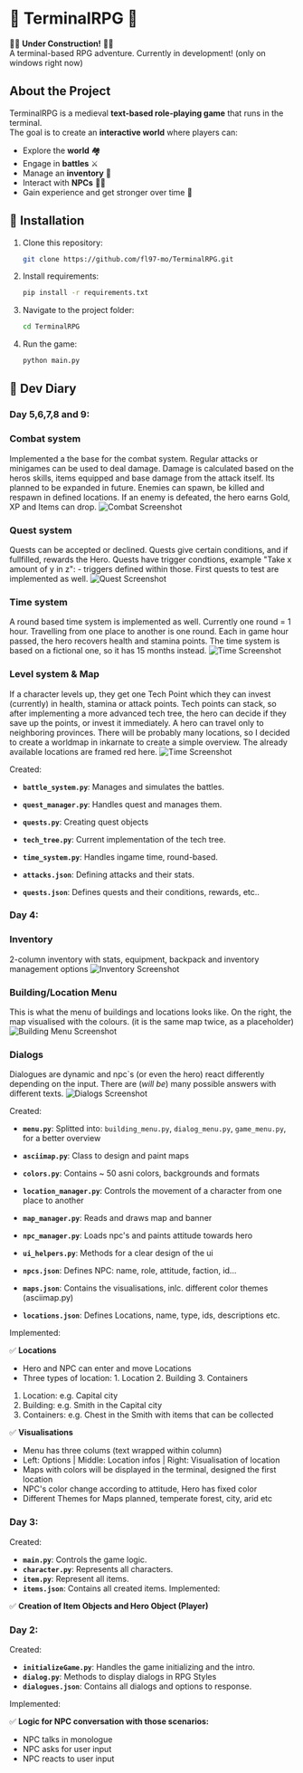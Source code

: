 # 🏹 TerminalRPG 🏰
👷‍♀️ **Under Construction!** 👷‍♂️  
A terminal-based RPG adventure. Currently in development! (only on windows right now)

## About the Project
TerminalRPG is a medieval **text-based role-playing game** that runs in the terminal.  
The goal is to create an **interactive world** where players can:
- Explore the **world** 🏘️
- Engage in **battles** ⚔️
- Manage an **inventory** 👜
- Interact with **NPCs** 👩‍🌾
- Gain experience and get stronger over time 💪

## 🧙 Installation
1. Clone this repository:
   ```bash
   git clone https://github.com/fl97-mo/TerminalRPG.git
2. Install requirements:
   ```bash
   pip install -r requirements.txt
3. Navigate to the project folder:
   ```bash
   cd TerminalRPG
4. Run the game:
   ```bash
   python main.py


## 🧾 Dev Diary

### Day 5,6,7,8 and 9:

### Combat system
Implemented a the base for the combat system. Regular attacks or minigames can be used to deal damage.
Damage is calculated based on the heros skills, items equipped and base damage from the attack itself.
Its planned to be expanded in future.
Enemies can spawn, be killed and respawn in defined locations. If an enemy is defeated, the hero earns Gold, XP and
Items can drop.
![Combat Screenshot](Screenshots/combat_system.png)

### Quest system
Quests can be accepted or declined. Quests give certain conditions, and if fullfilled, rewards the Hero.
Quests have trigger condtions, example "Take x amount of y in z": - triggers defined within those.
First quests to test are implemented as well.
![Quest Screenshot](Screenshots/quests.png)

### Time system
A round based time system is implemented as well. Currently one round = 1 hour. Travelling from one place to another is 
one round. Each in game hour passed, the hero recovers health and stamina points.
The time system is based on a fictional one, so it has 15 months instead.
![Time Screenshot](Screenshots/time.png)

### Level system & Map
If a character levels up, they get one Tech Point which they can invest (currently) in health, stamina or attack points.
Tech points can stack, so after implementing a more advanced tech tree, the hero can decide if they save up the points, or invest it immediately. A hero can travel only to neighboring provinces.
There will be probably many locations, so I decided to create a worldmap in inkarnate to create a simple overview.
The already available locations are framed red here.
![Time Screenshot](Screenshots/levels_and_map.png)

Created:

- **`battle_system.py`**:     Manages and simulates the battles.
- **`quest_manager.py`**:     Handles quest and manages them.
- **`quests.py`**:            Creating quest objects
- **`tech_tree.py`**:         Current implementation of the tech tree.
- **`time_system.py`**:       Handles ingame time, round-based.

- **`attacks.json`**:         Defining attacks and their stats.
- **`quests.json`**:          Defines quests and their conditions, rewards, etc..

### Day 4:

### Inventory
2-column inventory with stats, equipment, backpack and inventory management options
![Inventory Screenshot](Screenshots/Inventory.png)

### Building/Location Menu
This is what the menu of buildings and locations looks like. 
On the right, the map visualised with the colours. (it is the same map twice, as a placeholder)
![Building Menu Screenshot](Screenshots/location_building_menu.png)

### Dialogs
Dialogues are dynamic and npc`s (or even the hero) react differently depending on the input. 
There are (*will be*) many possible answers with different texts.
![Dialogs Screenshot](Screenshots/dialogs.png)

Created:

- **`menu.py`**:              Splitted into: `building_menu.py`, `dialog_menu.py`,
                              `game_menu.py`, for a better overview
- **`asciimap.py`**:          Class to design and paint maps
- **`colors.py`**:            Contains ~ 50 asni colors, backgrounds and formats
- **`location_manager.py`**:  Controls the movement of a character from one place to another
- **`map_manager.py`**:       Reads and draws map and banner
- **`npc_manager.py`**:       Loads npc's and paints attitude towards hero
- **`ui_helpers.py`**:        Methods for a clear design of the ui

- **`npcs.json`**:            Defines NPC: name, role, attitude, faction, id...
- **`maps.json`**:            Contains the visualisations, inlc. different color themes (asciimap.py)
- **`locations.json`**:       Defines Locations, name, type, ids, descriptions etc.

Implemented:

✅ **Locations**
- Hero and NPC can enter and move Locations
- Three types of location: 1. Location 2. Building 3. Containers
1. Location: e.g. Capital city
2. Building: e.g. Smith in the Capital city
3. Containers: e.g. Chest in the Smith with items that can be collected

✅ **Visualisations**
- Menu has three colums (text wrapped within column)
- Left: Options | Middle: Location infos | Right: Visualisation of location
- Maps with colors will be displayed in the terminal, designed the first location
- NPC's color change according to attitude, Hero has fixed color
- Different Themes for Maps planned, temperate forest, city, arid etc


### Day 3:
Created: 
- **`main.py`**:              Controls the game logic.
- **`character.py`**:         Represents all characters.
- **`item.py`**:              Represent all items.
- **`items.json`**:           Contains all created items.
Implemented:

✅ **Creation of Item Objects and Hero Object (Player)**

### Day 2:
Created: 
- **`initializeGame.py`**:    Handles the game initializing and the intro.
- **`dialog.py`**:            Methods to display dialogs in RPG Styles
- **`dialogues.json`**:       Contains all dialogs and options to response.

Implemented:

✅ **Logic for NPC conversation with those scenarios:**
- NPC talks in monologue
- NPC asks for user input
- NPC reacts to user input
